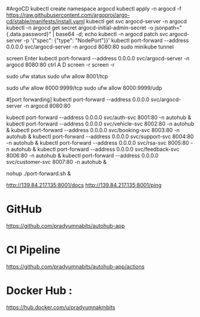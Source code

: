 

#ArgoCD
kubectl create namespace argocd
kubectl apply -n argocd -f https://raw.githubusercontent.com/argoproj/argo-cd/stable/manifests/install.yaml
kubectl get svc argocd-server -n argocd
kubectl -n argocd get secret argocd-initial-admin-secret -o jsonpath="{.data.password}" | base64 -d; echo
kubectl -n argocd patch svc argocd-server -p '{"spec": {"type": "NodePort"}}'
kubectl port-forward --address 0.0.0.0 svc/argocd-server -n argocd 8080:80
sudo minikube tunnel

screen
Enter
kubectl port-forward --address 0.0.0.0 svc/argocd-server -n argocd 8080:80
ctrl A D
 screen -r
 screen -r <screen-id>

sudo ufw status
sudo ufw allow 8001/tcp

sudo ufw allow 8000:9999/tcp
sudo ufw allow 8000:9999/udp


#[port forwarding]
kubectl port-forward --address 0.0.0.0 svc/argocd-server -n argocd 8080:80

kubectl port-forward --address 0.0.0.0 svc/auth-svc 8001:80 -n autohub &
kubectl port-forward --address 0.0.0.0 svc/vehicle-svc 8002:80 -n autohub &
kubectl port-forward --address 0.0.0.0 svc/booking-svc 8003:80 -n autohub &
kubectl port-forward --address 0.0.0.0 svc/support-svc 8004:80 -n autohub &
kubectl port-forward --address 0.0.0.0 svc/rsa-svc 8005:80 -n autohub &
kubectl port-forward --address 0.0.0.0 svc/feedback-svc 8006:80 -n autohub &
kubectl port-forward --address 0.0.0.0 svc/customer-svc 8007:80 -n autohub &

nohup ./port-forward.sh &


http://139.84.217.135:8001/docs
http://139.84.217.135:8001/ping


# GitHub
https://github.com/pradyumnabits/autohub-app

# CI Pipeline 
https://github.com/pradyumnabits/autohub-app/actions



# Docker Hub : 
https://hub.docker.com/u/pradyumnakmbits